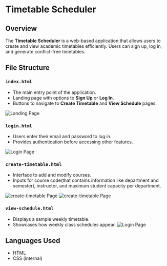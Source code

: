 # Timetable Scheduler

## Overview
The **Timetable Scheduler** is a web-based application that allows users to create and view academic timetables efficiently. Users can sign up, log in, and generate conflict-free timetables.

## File Structure

### `index.html`
- The main entry point of the application.
- Landing page with options to **Sign Up** or **Log In**.
- Buttons to navigate to **Create Timetable** and **View Schedule** pages.

![Landing Page](127.0.0.1_5500_index.html.png)

### `login.html`
- Users enter their email and password to log in.
- Provides authentication before accessing other features.

![Login Page](127.0.0.1_5500_login.html.png)

### `create-timetable.html`
- Interface to add and modify courses.
- Inputs for course code(that contains information like department and semester), instructor, and maximum student capacity per department.

![create-timetable Page](create-timetable.html(1).png)
![create-timetable Page](create-timetable.html(2).png)

### `view-schedule.html`
- Displays a sample weekly timetable.
- Showcases how weekly class schedules appear.
![Login Page](127.0.0.1_5500_view-shcedule.html.png)

## Languages Used
- HTML
- CSS (internal)

